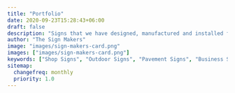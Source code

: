 ```yaml
---
title: "Portfolio"
date: 2020-09-23T15:28:43+06:00
draft: false
description: "Signs that we have designed, manufactured and installed for our clients"
author: "The Sign Makers"
image: "images/sign-makers-card.png"
images: ["images/sign-makers-card.png"]
keywords: ["Shop Signs", "Outdoor Signs", "Pavement Signs", "Business Signs", "Indoor Signs"]
sitemap:
  changefreq: monthly
  priority: 1.0
---
```

